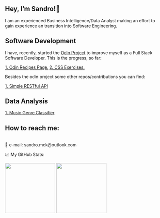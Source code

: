 <h2>Hey, I’m Sandro!👋 <br/></h2> 

I am an experienced Business Intelligence/Data Analyst making an effort to gain experience an transition into Software Engineering.

<h2>Software Development</h2>

I have, recently, started the [Odin Project](https://www.theodinproject.com) to improve myself as a Full Stack Software Developer. This is the progress, so far:

[1. Odin Recipes Page.](https://github.com/SandroMiczevski/odin-recipes)
[2. CSS Exercises.](https://github.com/SandroMiczevski/odin-css-exercises)


Besides the odin project some other repos/contributions you can find:

[1. Simple RESTful API](https://github.com/SandroMiczevski/testing-rest-service-node)


<h2>Data Analysis</h2>

[1. Music Genre Classifier](https://github.com/SandroMiczevski/Music-Genre-Classifier/blob/main/Genre_Data_Preparation.ipynb)

<h2>How to reach me: </h2><br/>
📩 e-mail: sandro.mck@outlook.com

<br/>

📈 My GitHub Stats:

<div>
  <img height="165em" src="https://github-readme-stats.vercel.app/api?username=SandroMiczevski&theme=react&show_icons=true&hide_border=true&&count_private=true&include_all_commits=true" /> 
  <img height="165em" src="https://github-readme-stats.vercel.app/api/top-langs/?username=SandroMiczevski&layout=compact&theme=react")/>
</div>



<!--
- 👀 I’m interested in ...
- 💞️ I’m looking to collaborate on ...
- 🌱 I’m currently learning:<br/>
--->

<!---
SandroMiczevski/SandroMiczevski is a ✨ special ✨ repository because its `README.md` (this file) appears on your GitHub profile.
You can click the Preview link to take a look at your changes.
--->
